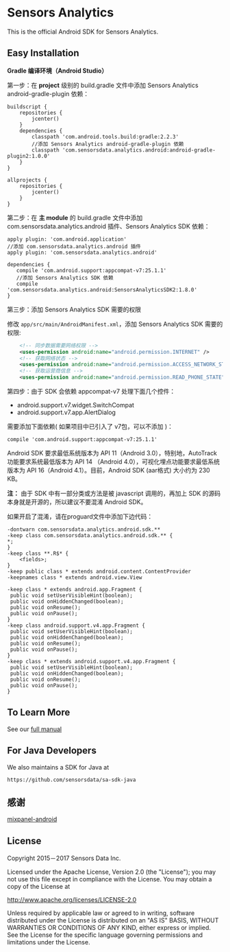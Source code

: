 # Sensors Analytics

This is the official Android SDK for Sensors Analytics.

## Easy Installation

 __Gradle 编译环境（Android Studio）__

第一步：在 **project** 级别的 build.gradle 文件中添加 Sensors Analytics android-gradle-plugin 依赖：

```android
buildscript {
    repositories {
        jcenter()
    }
    dependencies {
        classpath 'com.android.tools.build:gradle:2.2.3'
        //添加 Sensors Analytics android-gradle-plugin 依赖
        classpath 'com.sensorsdata.analytics.android:android-gradle-plugin2:1.0.0'
    }
}

allprojects {
    repositories {
        jcenter()
    }
}
```

第二步：在 **主 module** 的 build.gradle 文件中添加 com.sensorsdata.analytics.android 插件、Sensors Analytics SDK 依赖：

```android
apply plugin: 'com.android.application'
//添加 com.sensorsdata.analytics.android 插件
apply plugin: 'com.sensorsdata.analytics.android'

dependencies {
   compile 'com.android.support:appcompat-v7:25.1.1'
   //添加 Sensors Analytics SDK 依赖
   compile 'com.sensorsdata.analytics.android:SensorsAnalyticsSDK2:1.8.0'
}
```

第三步：添加 Sensors Analytics SDK 需要的权限

修改 `app/src/main/AndroidManifest.xml`，添加 Sensors Analytics SDK 需要的权限:

```xml
	<!-- 同步数据需要网络权限 -->
    <uses-permission android:name="android.permission.INTERNET" />
    <!-- 获取网络状态 -->
    <uses-permission android:name="android.permission.ACCESS_NETWORK_STATE" />
    <!-- 获取运营商信息 -->
    <uses-permission android:name="android.permission.READ_PHONE_STATE" />
```

第四步：由于 SDK 会依赖 appcompat-v7 处理下面几个控件：

* android.support.v7.widget.SwitchCompat
* android.support.v7.app.AlertDialog

需要添加下面依赖( 如果项目中已引入了 v7包，可以不添加 )：

```android
compile 'com.android.support:appcompat-v7:25.1.1'
```

Android SDK 要求最低系统版本为 API 11（Android 3.0），特别地，AutoTrack功能要求系统最低版本为 API 14 （Android 4.0），可视化埋点功能要求最低系统版本为 API 16（Android 4.1）。目前，Android SDK (aar格式) 大小约为 230 KB。

**注：** 由于 SDK 中有一部分类或方法是被 javascript 调用的，再加上 SDK 的源码本身就是开源的，所以建议不要混淆 Android SDK。

如果开启了混淆，请在proguard文件中添加下边代码：

```
-dontwarn com.sensorsdata.analytics.android.sdk.**
-keep class com.sensorsdata.analytics.android.sdk.** {
*;
}
-keep class **.R$* {
    <fields>;
}
-keep public class * extends android.content.ContentProvider 
-keepnames class * extends android.view.View

-keep class * extends android.app.Fragment {
 public void setUserVisibleHint(boolean);
 public void onHiddenChanged(boolean);
 public void onResume();
 public void onPause();
}
-keep class android.support.v4.app.Fragment {
 public void setUserVisibleHint(boolean);
 public void onHiddenChanged(boolean);
 public void onResume();
 public void onPause();
}
-keep class * extends android.support.v4.app.Fragment {
 public void setUserVisibleHint(boolean);
 public void onHiddenChanged(boolean);
 public void onResume();
 public void onPause();
}

```

## To Learn More

See our [full manual](http://www.sensorsdata.cn/manual/android_sdk.html)

## For Java Developers

We also maintains a SDK for Java at 

    https://github.com/sensorsdata/sa-sdk-java
   
## 感谢
[mixpanel-android](https://github.com/mixpanel/mixpanel-android) 

## License

Copyright 2015－2017 Sensors Data Inc.

Licensed under the Apache License, Version 2.0 (the "License");
you may not use this file except in compliance with the License.
You may obtain a copy of the License at

http://www.apache.org/licenses/LICENSE-2.0

Unless required by applicable law or agreed to in writing, software
distributed under the License is distributed on an "AS IS" BASIS,
WITHOUT WARRANTIES OR CONDITIONS OF ANY KIND, either express or implied.
See the License for the specific language governing permissions and
limitations under the License.
